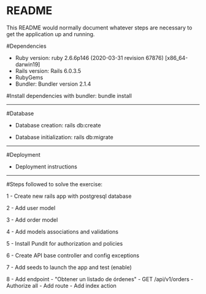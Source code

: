 # README

This README would normally document whatever steps are necessary to get the
application up and running.

#Dependencies

* Ruby version: ruby 2.6.6p146 (2020-03-31 revision 67876) [x86_64-darwin19]
* Rails version: Rails 6.0.3.5
* RubyGems
* Bundler: Bundler version 2.1.4

#Install dependencies with bundler: bundle install

----------------------

#Database

* Database creation: rails db:create

* Database initialization: rails db:migrate

----------------------

#Deployment

* Deployment instructions

----------------------

#Steps followed to solve the exercise:

1 - Create new rails app with postgresql database

2 - Add user model

3 - Add order model

4 - Add models associations and validations

5 - Install Pundit for authorization and policies

6 - Create API base controller and config exceptions

7 - Add seeds to launch the app and test (enable)

8 - Add endpoint - "Obtener un listado de órdenes" - GET /api/v1/orders
    - Authorize all
    - Add route
    - Add index action
